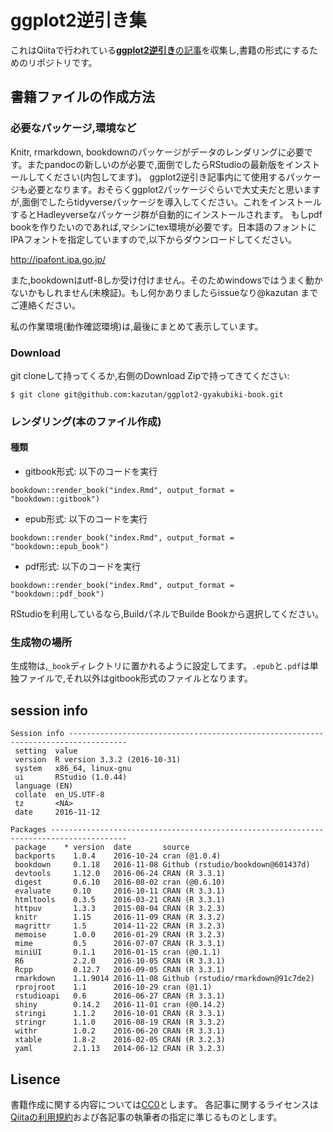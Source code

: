 # ggplot2逆引き集

これはQiitaで行われている[**ggplot2逆引き**の記事](http://qiita.com/tags/ggplot2%E9%80%86%E5%BC%95%E3%81%8D)を収集し,書籍の形式にするためのリポジトリです。

## 書籍ファイルの作成方法

### 必要なパッケージ,環境など
Knitr, rmarkdown, bookdownのパッケージがデータのレンダリングに必要です。またpandocの新しいのが必要で,面倒でしたらRStudioの最新版をインストールしてください(内包してます)。
ggplot2逆引き記事内にて使用するパッケージも必要となります。おそらくggplot2パッケージぐらいで大丈夫だと思いますが,面倒でしたらtidyverseパッケージを導入してください。これをインストールするとHadleyverseなパッケージ群が自動的にインストールされます。
もしpdf bookを作りたいのであれば,マシンにtex環境が必要です。日本語のフォントにIPAフォントを指定していますので,以下からダウンロードしてください。

http://ipafont.ipa.go.jp/

また,bookdownはutf-8しか受け付けません。そのためwindowsではうまく動かないかもしれません(未検証)。もし何かありましたらissueなり@kazutan までご連絡ください。

私の作業環境(動作確認環境)は,最後にまとめて表示しています。

### Download

git cloneして持ってくるか,右側のDownload Zipで持ってきてください:

```
$ git clone git@github.com:kazutan/ggplot2-gyakubiki-book.git
```

### レンダリング(本のファイル作成)

#### 種類

- gitbook形式: 以下のコードを実行
```
bookdown::render_book("index.Rmd", output_format = "bookdown::gitbook")
```
- epub形式: 以下のコードを実行
```
bookdown::render_book("index.Rmd", output_format = "bookdown::epub_book")
```
- pdf形式: 以下のコードを実行
```
bookdown::render_book("index.Rmd", output_format = "bookdown::pdf_book")
```

RStudioを利用しているなら,BuildパネルでBuilde Bookから選択してください。

### 生成物の場所

生成物は,`_book`ディレクトリに置かれるように設定してます。`.epub`と`.pdf`は単独ファイルで,それ以外はgitbook形式のファイルとなります。

## session info

```
Session info -----------------------------------------------------------------------------------
 setting  value                       
 version  R version 3.3.2 (2016-10-31)
 system   x86_64, linux-gnu           
 ui       RStudio (1.0.44)            
 language (EN)                        
 collate  en_US.UTF-8                 
 tz       <NA>                        
 date     2016-11-12                  

Packages ---------------------------------------------------------------------------------------
 package    * version  date       source                            
 backports    1.0.4    2016-10-24 cran (@1.0.4)                     
 bookdown     0.1.18   2016-11-08 Github (rstudio/bookdown@601437d) 
 devtools     1.12.0   2016-06-24 CRAN (R 3.3.1)                    
 digest       0.6.10   2016-08-02 cran (@0.6.10)                    
 evaluate     0.10     2016-10-11 CRAN (R 3.3.1)                    
 htmltools    0.3.5    2016-03-21 CRAN (R 3.3.1)                    
 httpuv       1.3.3    2015-08-04 CRAN (R 3.2.3)                    
 knitr        1.15     2016-11-09 CRAN (R 3.3.2)                    
 magrittr     1.5      2014-11-22 CRAN (R 3.2.3)                    
 memoise      1.0.0    2016-01-29 CRAN (R 3.2.3)                    
 mime         0.5      2016-07-07 CRAN (R 3.3.1)                    
 miniUI       0.1.1    2016-01-15 cran (@0.1.1)                     
 R6           2.2.0    2016-10-05 CRAN (R 3.3.1)                    
 Rcpp         0.12.7   2016-09-05 CRAN (R 3.3.1)                    
 rmarkdown    1.1.9014 2016-11-08 Github (rstudio/rmarkdown@91c7de2)
 rprojroot    1.1      2016-10-29 cran (@1.1)                       
 rstudioapi   0.6      2016-06-27 CRAN (R 3.3.1)                    
 shiny        0.14.2   2016-11-01 cran (@0.14.2)                    
 stringi      1.1.2    2016-10-01 CRAN (R 3.3.1)                    
 stringr      1.1.0    2016-08-19 CRAN (R 3.3.2)                    
 withr        1.0.2    2016-06-20 CRAN (R 3.3.1)                    
 xtable       1.8-2    2016-02-05 CRAN (R 3.2.3)                    
 yaml         2.1.13   2014-06-12 CRAN (R 3.2.3)     
```

## Lisence
書籍作成に関する内容については[CC0](https://creativecommons.org/publicdomain/zero/1.0/)とします。
各記事に関するライセンスは[Qiitaの利用規約](http://qiita.com/terms)および各記事の執筆者の指定に準じるものとします。